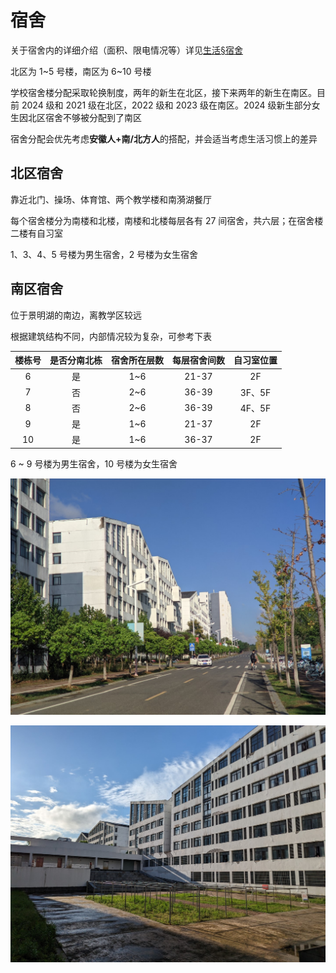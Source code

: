 # 宿舍

关于宿舍内的详细介绍（面积、限电情况等）详见[生活§宿舍](../life/dormitory/index)

北区为 1\~5 号楼，南区为 6\~10 号楼

学校宿舍楼分配采取轮换制度，两年的新生在北区，接下来两年的新生在南区。目前 2024 级和 2021 级在北区，2022 级和 2023 级在南区。2024 级新生部分女生因北区宿舍不够被分配到了南区

宿舍分配会优先考虑**安徽人+南/北方人**的搭配，并会适当考虑生活习惯上的差异

## 北区宿舍

靠近北门、操场、体育馆、两个教学楼和南漪湖餐厅

每个宿舍楼分为南楼和北楼，南楼和北楼每层各有 27 间宿舍，共六层；在宿舍楼二楼有自习室

1、3、4、5 号楼为男生宿舍，2 号楼为女生宿舍

## 南区宿舍

位于景明湖的南边，离教学区较远

根据建筑结构不同，内部情况较为复杂，可参考下表

| 楼栋号 | 是否分南北栋 | 宿舍所在层数 | 每层宿舍间数 | 自习室位置 |
| :----: | :----------: | :----------: | :----------: | :--------: |
|   6    |      是      |     1~6      |    21-37     |     2F     |
|   7    |      否      |     2~6      |    36-39     |   3F、5F   |
|   8    |      否      |     2~6      |    36-39     |   4F、5F   |
|   9    |      是      |     1~6      |    21-37     |     2F     |
|   10   |      是      |     1~6      |    36-37     |     2F     |

6 ~ 9 号楼为男生宿舍，10 号楼为女生宿舍

![南区宿舍](media/south_dorm_1.jpg)

![可以尽情晒被子hiahiahia](media/south_dorm_2.jpg)
